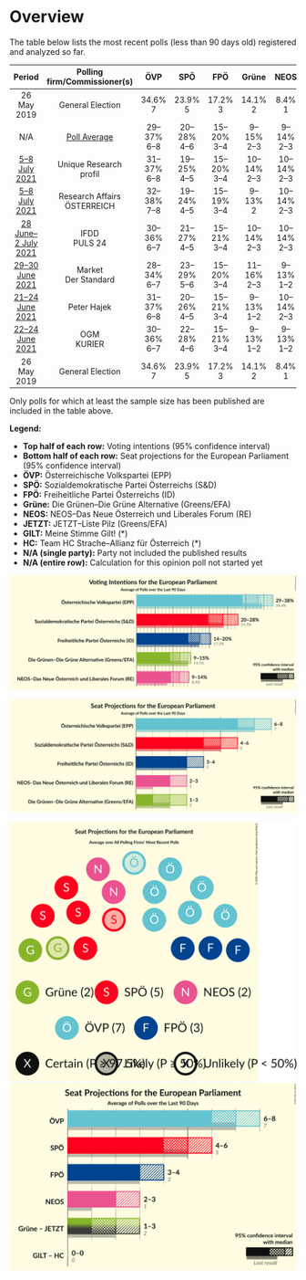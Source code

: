# Overview

The table below lists the most recent polls (less than 90 days old) registered and analyzed so far.

| Period     | Polling firm/Commissioner(s) | ÖVP | SPÖ | FPÖ | Grüne | NEOS | JETZT | GILT | HC |
|:----------:|:----------------------------:|:--:|:--:|:--:|:--:|:--:|:--:|:--:|:--:|
| 26 May 2019 | General Election | 34.6% <br> 7 | 23.9% <br> 5 | 17.2% <br> 3 | 14.1% <br> 2 | 8.4% <br> 1 | 1.0% <br> 0 | 0.0% <br> 0 | 0.0% <br> 0 |
| N/A | [Poll Average](average.html) | 29–37% <br> 6–8 | 20–28% <br> 4–6 | 15–20% <br> 3–4 | 9–15% <br> 2–3 | 9–14% <br> 2–3 | N/A <br> N/A | N/A <br> N/A | N/A <br> N/A |
| [5–8 July 2021](2021-07-08-UniqueResearch.html) | Unique Research <br> profil | 31–37% <br> 6–8 | 19–25% <br> 4–5 | 15–20% <br> 3–4 | 10–14% <br> 2–3 | 10–14% <br> 2–3 | N/A <br> N/A | N/A <br> N/A | N/A <br> N/A |
| [5–8 July 2021](2021-07-08-ResearchAffairs.html) | Research Affairs <br> ÖSTERREICH | 32–38% <br> 7–8 | 19–24% <br> 4–5 | 15–19% <br> 3–4 | 9–13% <br> 2 | 10–14% <br> 2–3 | N/A <br> N/A | N/A <br> N/A | N/A <br> N/A |
| [28 June–2 July 2021](2021-07-02-IFDD.html) | IFDD <br> PULS 24 | 30–36% <br> 6–7 | 21–27% <br> 4–5 | 15–21% <br> 3–4 | 10–14% <br> 2–3 | 10–14% <br> 2–3 | N/A <br> N/A | N/A <br> N/A | N/A <br> N/A |
| [29–30 June 2021](2021-06-30-Market.html) | Market <br> Der Standard | 28–34% <br> 6–7 | 23–29% <br> 5–6 | 15–20% <br> 3–4 | 11–16% <br> 2–3 | 9–13% <br> 1–2 | N/A <br> N/A | N/A <br> N/A | N/A <br> N/A |
| [21–24 June 2021](2021-06-24-PeterHajek.html) | Peter Hajek | 31–37% <br> 6–8 | 20–26% <br> 4–5 | 15–21% <br> 3–4 | 9–13% <br> 1–2 | 10–14% <br> 2–3 | N/A <br> N/A | N/A <br> N/A | N/A <br> N/A |
| [22–24 June 2021](2021-06-24-OGM.html) | OGM <br> KURIER | 30–36% <br> 6–7 | 22–28% <br> 4–6 | 15–21% <br> 3–4 | 9–13% <br> 1–2 | 9–13% <br> 1–2 | N/A <br> N/A | N/A <br> N/A | N/A <br> N/A |
| 26 May 2019 | General Election | 34.6% <br> 7 | 23.9% <br> 5 | 17.2% <br> 3 | 14.1% <br> 2 | 8.4% <br> 1 | 1.0% <br> 0 | 0.0% <br> 0 | 0.0% <br> 0 |

Only polls for which at least the sample size has been published are included in the table above.

**Legend:**
+ **Top half of each row:** Voting intentions (95% confidence interval)
+ **Bottom half of each row:** Seat projections for the European Parliament (95% confidence interval)
+ **ÖVP:** Österreichische Volkspartei (EPP)
+ **SPÖ:** Sozialdemokratische Partei Österreichs (S&D)
+ **FPÖ:** Freiheitliche Partei Österreichs (ID)
+ **Grüne:** Die Grünen–Die Grüne Alternative (Greens/EFA)
+ **NEOS:** NEOS–Das Neue Österreich und Liberales Forum (RE)
+ **JETZT:** JETZT–Liste Pilz (Greens/EFA)
+ **GILT:** Meine Stimme Gilt! (*)
+ **HC:** Team HC Strache–Allianz für Österreich (*)
+ **N/A (single party):** Party not included the published results
+ **N/A (entire row):** Calculation for this opinion poll not started yet


![Graph with voting intentions not yet produced](average.png "Voting Intentions")

![Graph with seats not yet produced](average-seats.png "Seats")

![Graph with seating plan not yet produced](average-seating-plan.png "Seating Plan")
![Graph with coalitions seats not yet produced](average-coalitions-seats.png "Coalitions Seats")
